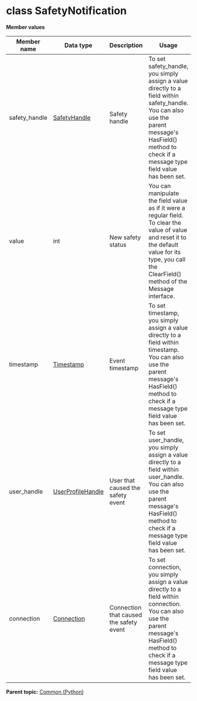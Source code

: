 # class SafetyNotification

 **Member values** 

|Member name|Data type|Description|Usage|
|-----------|---------|-----------|-----|
|safety\_handle| [SafetyHandle](SafetyHandle.md#)|Safety handle|To set safety\_handle, you simply assign a value directly to a field within safety\_handle. You can also use the parent message's HasField\(\) method to check if a message type field value has been set.|
|value|int|New safety status|You can manipulate the field value as if it were a regular field. To clear the value of value and reset it to the default value for its type, you call the ClearField\(\) method of the Message interface.|
|timestamp| [Timestamp](Timestamp.md#)|Event timestamp|To set timestamp, you simply assign a value directly to a field within timestamp. You can also use the parent message's HasField\(\) method to check if a message type field value has been set.|
|user\_handle| [UserProfileHandle](UserProfileHandle.md#)|User that caused the safety event|To set user\_handle, you simply assign a value directly to a field within user\_handle. You can also use the parent message's HasField\(\) method to check if a message type field value has been set.|
|connection| [Connection](Connection.md#)|Connection that caused the safety event|To set connection, you simply assign a value directly to a field within connection. You can also use the parent message's HasField\(\) method to check if a message type field value has been set.|

**Parent topic:** [Common \(Python\)](../../summary_pages/Common.md)

